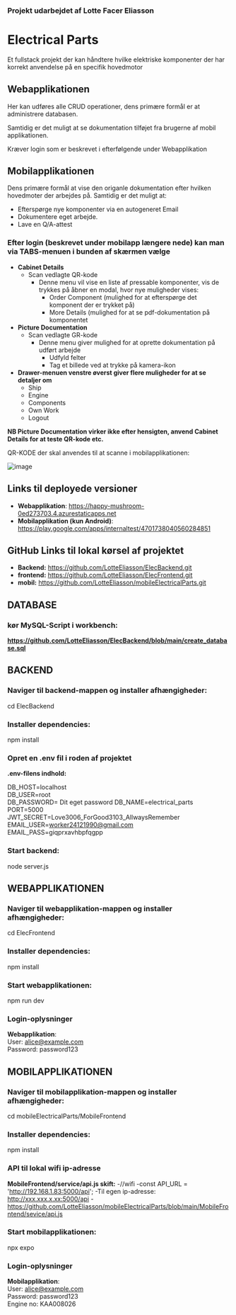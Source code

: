 ### Projekt udarbejdet af Lotte Facer Eliasson

# Electrical Parts
Et fullstack projekt der kan håndtere hvilke elektriske komponenter der har korrekt anvendelse på en specifik hovedmotor

## Webapplikationen
Her kan udføres alle CRUD operationer, dens primære formål er at administrere databasen.

Samtidig er det muligt at se dokumentation tilføjet fra brugerne af mobil applikationen.

Kræver login som er beskrevet i efterfølgende under Webapplikation

## Mobilapplikationen
Dens primære formål at vise den origanle dokumentation efter hvilken hovedmoter der arbejdes på.
Samtidig er det muligt at: 
  - Efterspørge nye komponenter via en autogeneret Email
  - Dokumentere eget arbejde.
  - Lave en Q/A-attest

### Efter login (beskrevet under mobilapp længere nede) kan man via TABS-menuen i bunden af skærmen vælge 
- **Cabinet Details**
  - Scan vedlagte QR-kode
    - Denne menu vil vise en liste af pressable komponenter, vis de trykkes på åbner en modal, hvor nye muligheder vises:
      - Order Component (mulighed for at efterspørge det komponent der er trykket på)
      - More Details (mulighed for at se pdf-dokumentation på komponentet
- **Picture Documentation**
  - Scan vedlagte GR-kode
    - Denne menu giver mulighed for at oprette dokumentation på udført arbejde
      - Udfyld felter
      - Tag et billede ved at trykke på kamera-ikon
- **Drawer-menuen venstre øverst giver flere muligheder for at se detaljer om**
  - Ship
  - Engine
  - Components
  - Own Work
  - Logout

**NB Picture Documentation virker ikke efter hensigten, anvend Cabinet Details for at teste QR-kode etc.**

QR-KODE der skal anvendes til at scanne i mobilapplikationen:

![image](https://github.com/user-attachments/assets/fc3b4b7f-48ac-41e7-ac88-fb02ae3c8832)

## Links til deployede versioner
- **Webapplikation**: https://happy-mushroom-0ed273703.4.azurestaticapps.net
- **Mobilapplikation (kun Android)**: https://play.google.com/apps/internaltest/4701738040560284851  


## GitHub Links til lokal kørsel af projektet
- **Backend:** https://github.com/LotteEliasson/ElecBackend.git
- **frontend:** https://github.com/LotteEliasson/ElecFrontend.git
- **mobil:** https://github.com/LotteEliasson/mobileElectricalParts.git

## DATABASE
### kør MySQL-Script i workbench:
**https://github.com/LotteEliasson/ElecBackend/blob/main/create_database.sql**

## BACKEND
### Naviger til backend-mappen og installer afhængigheder:  
cd ElecBackend  
### Installer dependencies:
npm install

### Opret en .env fil i roden af projektet
**.env-filens indhold:**

DB_HOST=localhost  
DB_USER=root  
DB_PASSWORD= Dit eget password 
DB_NAME=electrical_parts  
PORT=5000  
JWT_SECRET=Love3006_ForGood3103_AllwaysRemember  
EMAIL_USER=worker24121990@gmail.com  
EMAIL_PASS=giqprxavhbpfqgpp  

### Start backend:  
node server.js  

## WEBAPPLIKATIONEN
### Naviger til webapplikation-mappen og installer afhængigheder:  
cd ElecFrontend
### Installer dependencies:
npm install

### Start webapplikationen:  
npm run dev  

### Login-oplysninger
**Webapplikation**:  
User: alice@example.com  
Password: password123  


## MOBILAPPLIKATIONEN
### Naviger til mobilapplikation-mappen og installer afhængigheder:  
cd mobileElectricalParts/MobileFrontend  
### Installer dependencies:
npm install  

### API til lokal wifi ip-adresse
**MobileFrontend/service/api.js skift:**
-//wifi
-const API_URL = 'http://192.168.1.83:5000/api';
-Til egen ip-adresse: http://xxx.xxx.x.xx:5000/api
-https://github.com/LotteEliasson/mobileElectricalParts/blob/main/MobileFrontend/sevice/api.js

### Start mobilapplikationen:  
npx expo  

### 

### Login-oplysninger
**Mobilapplikation**:  
User: alice@example.com  
Password: password123  
Engine no: KAA008026 


 
